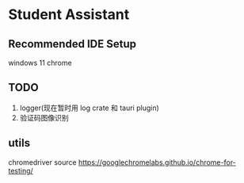# Student Assistant

## Recommended IDE Setup

windows 11
chrome

## TODO

1. logger(现在暂时用 log crate 和 tauri plugin)
2. 验证码图像识别

## utils

chromedriver source
https://googlechromelabs.github.io/chrome-for-testing/
